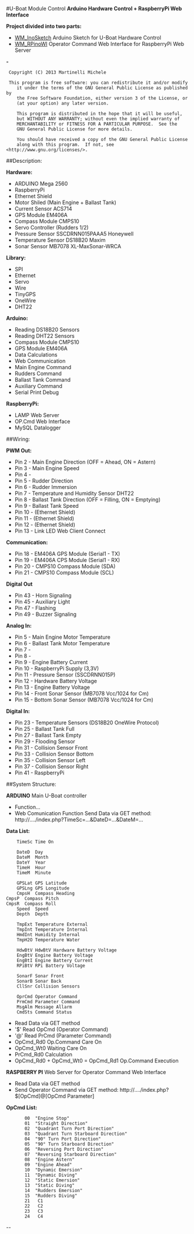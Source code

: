 #U-Boat Module Control
**Arduino Hardware Control + RaspberryPi Web Interface**

**Project divided into two parts:**

* [WM_InoSketch](WM_InoSketch/) Arduino Sketch for U-Boat Hardware Control 
* [WM_RPinoWI](WM_RPinoWI/)  Operator Command Web Interface for RaspberryPi Web Server
    	 

**-**

     Copyright (C) 2013 Martinelli Michele

     This program is free software: you can redistribute it and/or modify
    	it under the terms of the GNU General Public License as published by
    	the Free Software Foundation, either version 3 of the License, or
    	(at your option) any later version.

    	This program is distributed in the hope that it will be useful,
    	but WITHOUT ANY WARRANTY; without even the implied warranty of
    	MERCHANTABILITY or FITNESS FOR A PARTICULAR PURPOSE.  See the
    	GNU General Public License for more details.

    	You should have received a copy of the GNU General Public License
    	along with this program.  If not, see <http://www.gnu.org/licenses/>.
     

##Description:

**Hardware:**
  * ARDUINO Mega 2560
  * RaspberryPi
  * Ethernet Shield
  * Motor Shiled (Main Engine + Ballast Tank)
  * Current Sensor ACS714
  * GPS Module EM406A
  * Compass Module CMPS10
  * Servo Controller (Rudders 1/2)
  * Pressure Sensor SSCDRNN015PAAA5 Honeywell
  * Temperature Sensor DS18B20 Maxim
  * Sonar Sensor MB7078 XL-MaxSonar-WRCA 

**Library:**
  * SPI
  * Ethernet
  * Servo
  * Wire
  * TinyGPS
  * OneWire
  * DHT22

**Arduino:**
 * Reading DS18B20 Sensors
 * Reading DHT22 Sensors
 * Compass Module CMPS10
 * GPS Module EM406A
 * Data Calculations
 * Web Communication
 * Main Engine Command
 * Rudders Command
 * Ballast Tank Command
 * Auxiliary Command
 * Serial Print Debug

**RaspberryPi:**
 * LAMP Web Server
 * OP.Cmd Web Interface
 * MySQL Datalogger

##Wiring:

**PWM Out:**
  * Pin 2  - Main Engine Direction (OFF = Ahead, ON = Astern)
  * Pin 3  - Main Engine Speed
  * Pin 4  -
  * Pin 5  - Rudder Direction
  * Pin 6  - Rudder Immersion
  * Pin 7  - Temperature and Humidity Sensor DHT22
  * Pin 8  - Ballast Tank Direction (OFF = Filling, ON = Emptying)
  * Pin 9  - Ballast Tank Speed
  * Pin 10 - (Ethernet Shield)
  * Pin 11 - (Ethernet Shield)
  * Pin 12 - (Ethernet Shield)
  * Pin 13 - Link LED Web Client Connect

**Communication:**
  * Pin 18 - EM406A GPS Module (Serial1 - TX)
  * Pin 19 - EM406A CPS Module (Serial1 - RX)
  * Pin 20 - CMPS10 Compass Module (SDA)
  * Pin 21 - CMPS10 Compass Module (SCL)

**Digital Out**
  * Pin 43 - Horn Signaling
  * Pin 45 - Auxiliary Light
  * Pin 47 - Flashing
  * Pin 49 - Buzzer Signaling

**Analog In:**

  * Pin 5  - Main Engine Motor Temperature
  * Pin 6  - Ballast Tank Motor Temperature
  * Pin 7  -
  * Pin 8  -
  * Pin 9  - Engine Battery Current
  * Pin 10 - RaspberryPi Supply (3,3V)
  * Pin 11 - Pressure Sensor (SSCDRNN015P)
  * Pin 12 - Hardware Battery Voltage
  * Pin 13 - Engine Battery Voltage
  * Pin 14 - Front Sonar Sensor (MB7078 Vcc/1024 for Cm)
  * Pin 15 - Bottom Sonar Sensor (MB7078 Vcc/1024 for Cm)

**Digital In:**
  * Pin 23 - Temperature Sensors (DS18B20 OneWire Protocol)
  * Pin 25 - Ballast Tank Full
  * Pin 27 - Ballast Tank Empty
  * Pin 29 - Flooding Sensor
  * Pin 31 - Collision Sensor Front
  * Pin 33 - Collision Sensor Bottom
  * Pin 35 - Collision Sensor Left
  * Pin 37 - Collision Sensor Right
  * Pin 41 - RaspberryPi 
 

##System Structure:

**ARDUINO**
Main U-Boat controller
- Function...
- Web Comunication Function
     Send Data via GET method:   
  	http://..../index.php?TimeSc=...&DateD=...&DateM=...

**Data List:**
	
	
       	TimeSc Time On
       	       	
     	DateD  Day
     	DateM  Month
     	DateY  Year
     	TimeH  Hour
     	TimeM  Minute
     	
     	GPSLat GPS Latitude
     	GPSLng GPS Longitude
     	CmpsH  Compass Heading
	CmpsP  Compass Pitch
	CmpsR  Compass Roll
     	Speed  Speed
     	Depth  Depth
     	     	   	
     	TmpExt Temperature External
     	TmpInt Temperature Internal
     	HmdInt Humidity Internal
     	TmpH2O Temperature Water
     	
     	HdwBtV HdwBtV Hardware Battery Voltage
     	EngBtV Engine Battery Voltage
     	EngBtI Engine Battery Current
     	RPiBtV RPi Battery Voltage
     	
     	SonarF Sonar Front
     	SonarB Sonar Back
     	CllSnr Collision Sensors
     	
     	OprCmd Operator Command
     	PrmCmd Parameter Command
     	MsgAlm Message Allarm
     	CmdSts Command Status
     	     	

- 	Read Data via GET method
- 	'$' Read OpCmd (Operator Command)
- 	'@' Read PrCmd (Parameter Command)
- 	OpCmd_Rd0 Op.Command Care On
- 	OpCmd_Wt0 Waiting Care On
- 	PrCmd_Rd0 Calculation
- 	OpCmd_Rd0 + OpCmd_Wt0 = OpCmd_Rd1 Op.Command Execution


**RASPBERRY PI**
Web Server for Operator Command Web Interface
-  Read Data via GET method
-  Send Operator Command via GET method:
	http://..../index.php?$[OpCmd]@[OpCmd Parameter]

**OpCmd List:**
	
	
           00  "Engine Stop"
           01  "Straight Direction"
           02  "Quadrant Turn Port Direction"
           03  "Quadrant Turn Starboard Direction"
           04  "90° Turn Port Direction"
           05  "90° Turn Starboard Direction"
           06  "Reversing Port Direction"
           07  "Reversing Starboard Direction"
           08  "Engine Astern"
           09  "Engine Ahead"
           10  "Dynamic Emersion"
           11  "Dynamic Diving"
           12  "Static Emersion"
           13  "Static Diving"
           14  "Rudders Emersion"
           15  "Rudders Diving"
           21   C1
           22   C2
           23   C3
           24   C4

--
